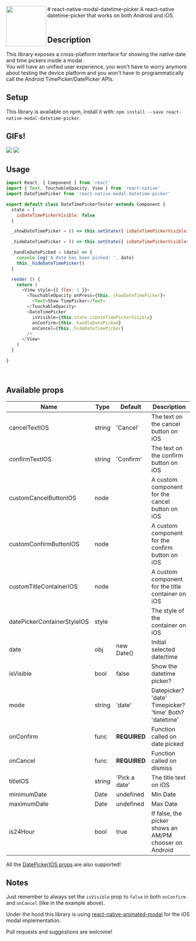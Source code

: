 <img src="https://raw.githubusercontent.com/mmazzarolo/react-native-modal-datetime-picker/master/extras/logo.png" width="110" align="left">
# react-native-modal-datetime-picker
A react-native datetime-picker that works on both Android and iOS.
<br/>
<br/>

## Description
This library exposes a cross-platform interface for showing the native date and time pickers inside a modal.  
You will have an unified user experience, you won't have to worry anymore about testing the device platform and you won't have to programmatically call the Android TimePicker/DatePicker APIs.
<br/>

## Setup
This library is available on npm, install it with: `npm install --save react-native-modal-datetime-picker`.  

## GIFs!
<img src="https://raw.githubusercontent.com/mmazzarolo/react-native-modal-datetime-picker/master/extras/datetimepicker-android.gif">
<img src="https://raw.githubusercontent.com/mmazzarolo/react-native-modal-datetime-picker/master/extras/datetimepicker-ios.gif">

## Usage
```javascript
import React, { Component } from 'react'
import { Text, TouchableOpacity, View } from 'react-native'
import DateTimePicker from 'react-native-modal-datetime-picker'

export default class DateTimePickerTester extends Component {
  state = {
    isDateTimePickerVisible: false
  }

  _showDateTimePicker = () => this.setState({ isDateTimePickerVisible: true })

  _hideDateTimePicker = () => this.setState({ isDateTimePickerVisible: false })

  _handleDatePicked = (date) => {
    console.log('A date has been picked: ', date)
    this._hideDateTimePicker()
  }

  render () {
    return (
      <View style={{ flex: 1 }}>
        <TouchableOpacity onPress={this._showDateTimePicker}>
          <Text>Show TimePicker</Text>
        </TouchableOpacity>
        <DateTimePicker
          isVisible={this.state.isDateTimePickerVisible}
          onConfirm={this._handleDatePicked}
          onCancel={this._hideDateTimePicker}
        />
      </View>
    )
  }

}
```
<br/>

## Available props
| Name | Type| Default | Description |
| --- | --- | --- | --- |
| cancelTextIOS | string | 'Cancel' | The text on the cancel button on iOS |  
| confirmTextIOS | string | 'Confirm' | The text on the confirm button on iOS |
| customCancelButtonIOS | node |  | A custom component for the cancel button on iOS |
| customConfirmButtonIOS | node |  | A custom component for the confirm button on iOS |
| customTitleContainerIOS | node |  | A custom component for the title container on iOS |
| datePickerContainerStyleIOS | style |  | The style of the container on iOS |
| date | obj | new Date() | Initial selected date/time |
| isVisible | bool | false | Show the datetime picker? |
| mode | string | 'date' | Datepicker? 'date' Timepicker? 'time' Both? 'datetime' |
| onConfirm | func | **REQUIRED** | Function called on date picked |
| onCancel | func | **REQUIRED** |  Function called on dismiss |
| titleIOS | string | 'Pick a date' | The title text on iOS |
| minimumDate | Date | undefined | Min Date
| maximumDate | Date | undefined | Max Date
| is24Hour | bool | true | If false, the picker shows an AM/PM chooser on Android |

All the [DatePickerIOS props](https://facebook.github.io/react-native/docs/datepickerios.html) are also supported!  

## Notes
Just remember to always set the `isVisible` prop to `false` in both `onConfirm` and `onCancel` (like in the example above).

Under the hood this library is using [react-native-animated-modal](https://github.com/mmazzarolo/react-native-animated-modal) for the iOS modal implementation.  

Pull requests and suggestions are welcome!
